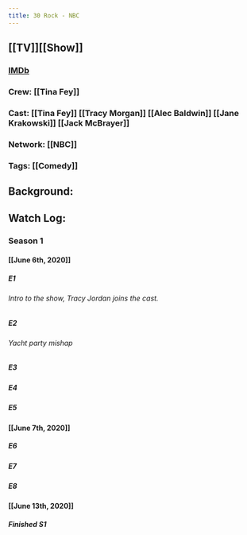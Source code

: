 ```yaml
---
title: 30 Rock - NBC
---
```


## [[TV]][[Show]]
### [IMDb]()

### Crew: [[Tina Fey]]

### Cast: [[Tina Fey]] [[Tracy Morgan]] [[Alec Baldwin]] [[Jane Krakowski]] [[Jack McBrayer]]

### Network: [[NBC]]

### Tags: [[Comedy]]

## Background:

## Watch Log:
### Season 1
#### [[June 6th, 2020]]
##### E1
###### Intro to the show, Tracy Jordan joins the cast.

##### E2
###### Yacht party mishap

##### E3

##### E4

##### E5

#### [[June 7th, 2020]]
##### E6

##### E7

##### E8

#### [[June 13th, 2020]]
##### Finished S1
